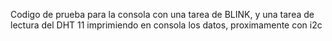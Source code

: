 Codigo de prueba para la consola con una tarea de BLINK, y una tarea de lectura del DHT 11 imprimiendo en consola los datos, proximamente con i2c
